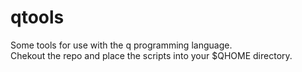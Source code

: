 # qtools
Some tools for use with the q programming language.  
Chekout the repo and place the scripts into your $QHOME directory.
